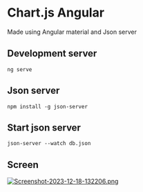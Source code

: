 # Chart.js Angular 

Made using Angular material  and Json server

## Development server
```
ng serve
```
## Json server
```
npm install -g json-server
```
## Start json server
```
json-server --watch db.json
```
## Screen

[![Screenshot-2023-12-18-132206.png](https://i.postimg.cc/W3N1p1cp/Screenshot-2023-12-18-132206.png)](https://postimg.cc/Ff64DmKw)

